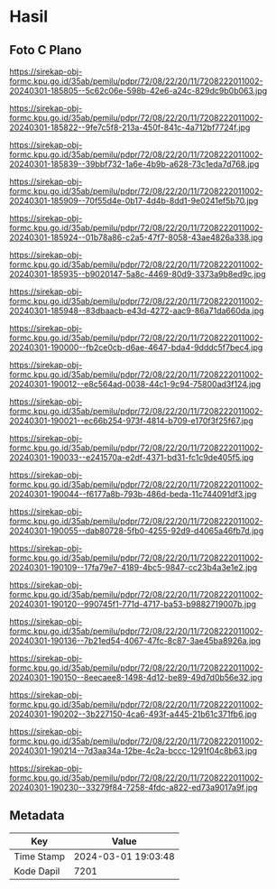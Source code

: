 # Hasil

## Foto C Plano

https://sirekap-obj-formc.kpu.go.id/35ab/pemilu/pdpr/72/08/22/20/11/7208222011002-20240301-185805--5c62c06e-598b-42e6-a24c-829dc9b0b063.jpg

https://sirekap-obj-formc.kpu.go.id/35ab/pemilu/pdpr/72/08/22/20/11/7208222011002-20240301-185822--9fe7c5f8-213a-450f-841c-4a712bf7724f.jpg

https://sirekap-obj-formc.kpu.go.id/35ab/pemilu/pdpr/72/08/22/20/11/7208222011002-20240301-185839--39bbf732-1a6e-4b9b-a628-73c1eda7d768.jpg

https://sirekap-obj-formc.kpu.go.id/35ab/pemilu/pdpr/72/08/22/20/11/7208222011002-20240301-185909--70f55d4e-0b17-4d4b-8dd1-9e0241ef5b70.jpg

https://sirekap-obj-formc.kpu.go.id/35ab/pemilu/pdpr/72/08/22/20/11/7208222011002-20240301-185924--01b78a86-c2a5-47f7-8058-43ae4826a338.jpg

https://sirekap-obj-formc.kpu.go.id/35ab/pemilu/pdpr/72/08/22/20/11/7208222011002-20240301-185935--b9020147-5a8c-4469-80d9-3373a9b8ed9c.jpg

https://sirekap-obj-formc.kpu.go.id/35ab/pemilu/pdpr/72/08/22/20/11/7208222011002-20240301-185948--83dbaacb-e43d-4272-aac9-86a71da660da.jpg

https://sirekap-obj-formc.kpu.go.id/35ab/pemilu/pdpr/72/08/22/20/11/7208222011002-20240301-190000--fb2ce0cb-d6ae-4647-bda4-9dddc5f7bec4.jpg

https://sirekap-obj-formc.kpu.go.id/35ab/pemilu/pdpr/72/08/22/20/11/7208222011002-20240301-190012--e8c564ad-0038-44c1-9c94-75800ad3f124.jpg

https://sirekap-obj-formc.kpu.go.id/35ab/pemilu/pdpr/72/08/22/20/11/7208222011002-20240301-190021--ec66b254-973f-4814-b709-e170f3f25f67.jpg

https://sirekap-obj-formc.kpu.go.id/35ab/pemilu/pdpr/72/08/22/20/11/7208222011002-20240301-190033--e241570a-e2df-4371-bd31-fc1c9de405f5.jpg

https://sirekap-obj-formc.kpu.go.id/35ab/pemilu/pdpr/72/08/22/20/11/7208222011002-20240301-190044--f6177a8b-793b-486d-beda-11c744091df3.jpg

https://sirekap-obj-formc.kpu.go.id/35ab/pemilu/pdpr/72/08/22/20/11/7208222011002-20240301-190055--dab80728-5fb0-4255-92d9-d4065a46fb7d.jpg

https://sirekap-obj-formc.kpu.go.id/35ab/pemilu/pdpr/72/08/22/20/11/7208222011002-20240301-190109--17fa79e7-4189-4bc5-9847-cc23b4a3e1e2.jpg

https://sirekap-obj-formc.kpu.go.id/35ab/pemilu/pdpr/72/08/22/20/11/7208222011002-20240301-190120--990745f1-771d-4717-ba53-b9882719007b.jpg

https://sirekap-obj-formc.kpu.go.id/35ab/pemilu/pdpr/72/08/22/20/11/7208222011002-20240301-190136--7b21ed54-4067-47fc-8c87-3ae45ba8926a.jpg

https://sirekap-obj-formc.kpu.go.id/35ab/pemilu/pdpr/72/08/22/20/11/7208222011002-20240301-190150--8eecaee8-1498-4d12-be89-49d7d0b56e32.jpg

https://sirekap-obj-formc.kpu.go.id/35ab/pemilu/pdpr/72/08/22/20/11/7208222011002-20240301-190202--3b227150-4ca6-493f-a445-21b61c371fb6.jpg

https://sirekap-obj-formc.kpu.go.id/35ab/pemilu/pdpr/72/08/22/20/11/7208222011002-20240301-190214--7d3aa34a-12be-4c2a-bccc-1291f04c8b63.jpg

https://sirekap-obj-formc.kpu.go.id/35ab/pemilu/pdpr/72/08/22/20/11/7208222011002-20240301-190230--33279f84-7258-4fdc-a822-ed73a9017a9f.jpg


## Metadata

| Key        | Value               |
| ---------- | ------------------- |
| Time Stamp | 2024-03-01 19:03:48 |
| Kode Dapil | 7201                |



